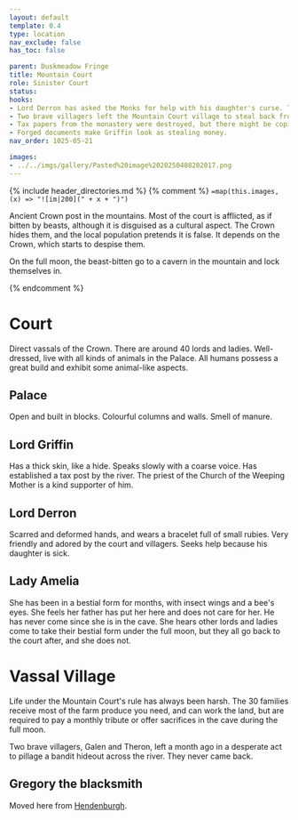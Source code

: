 ```yaml
---
layout: default
template: 0.4
type: location
nav_exclude: false
has_toc: false

parent: Duskmeadow Fringe
title: Mountain Court
role: Sinister Court
status:
hooks:
- Lord Derron has asked the Monks for help with his daughter's curse. The curse seems to have gotten worse after being bitten by bees at the lake west of the Mountain Court.
- Two brave villagers left the Mountain Court village to steal back from bandits who live in a known hideout south. They never came back.
- Tax papers from the monastery were destroyed, but there might be copies in the capital.
- Forged documents make Griffin look as stealing money.
nav_order: 1025-05-21

images:
- ../../imgs/gallery/Pasted%20image%2020250408202017.png
---
```


{% include header_directories.md %}
{% comment %}
`=map(this.images, (x) => "![im|200](" + x + ")")`

Ancient Crown post in the mountains.
Most of the court is afflicted, as if bitten by beasts, although it is disguised as a cultural aspect.
The Crown hides them, and the local population pretends it is false.
It depends on the Crown, which starts to despise them.

On the full moon, the beast-bitten go to a cavern in the mountain and lock themselves in.

{% endcomment %}

# Court

Direct vassals of the Crown.
There are around 40 lords and ladies.
Well-dressed, live with all kinds of animals in the Palace.
All humans possess a great build and exhibit some animal-like aspects.

## Palace

Open and built in blocks.
Colourful columns and walls.
Smell of manure.

## Lord Griffin

Has a thick skin, like a hide.
Speaks slowly with a coarse voice.
Has established a tax post by the river.
The priest of the Church of the Weeping Mother is a kind supporter of him.

## Lord Derron

Scarred and deformed hands, and wears a bracelet full of small rubies.
Very friendly and adored by the court and villagers.
Seeks help because his daughter is sick.

## Lady Amelia

She has been in a bestial form for months, with insect wings and a bee's eyes.
She feels her father has put her here and does not care for her.
He has never come since she is in the cave.
She hears other lords and ladies come to take their bestial form under the full moon, but they all go back to the court after, and she does not.

# Vassal Village

Life under the Mountain Court's rule has always been harsh.
The 30 families receive most of the farm produce you need, and can work the land, but are required to pay a monthly tribute or offer sacrifices in the cave during the full moon.

Two brave villagers, Galen and Theron, left a month ago in a desperate act to pillage a bandit hideout across the river.
They never came back.

## Gregory the blacksmith

Moved here from [Hendenburgh](../Kryptwood/Hendenburgh.md).